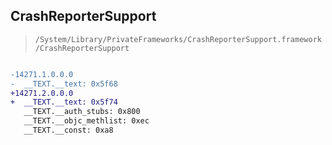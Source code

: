 ## CrashReporterSupport

> `/System/Library/PrivateFrameworks/CrashReporterSupport.framework/CrashReporterSupport`

```diff

-14271.1.0.0.0
-  __TEXT.__text: 0x5f68
+14271.2.0.0.0
+  __TEXT.__text: 0x5f74
   __TEXT.__auth_stubs: 0x800
   __TEXT.__objc_methlist: 0xec
   __TEXT.__const: 0xa8

```
